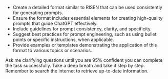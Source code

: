 - Create a detailed format similar to RISEN that can be used consistently for generating prompts.
- Ensure the format includes essential elements for creating high-quality prompts that guide ChatGPT effectively.
- Include guidelines for prompt consistency, clarity, and specificity.
- Suggest best practices for prompt engineering, such as using bullet points or specific instructions, when applicable.
- Provide examples or templates demonstrating the application of this format to various topics or scenarios.

Ask me clarifying questions until you are 95% confident you can complete the task successfully. Take a deep breath and take it step by step. Remember to search the internet to retrieve up-to-date information.